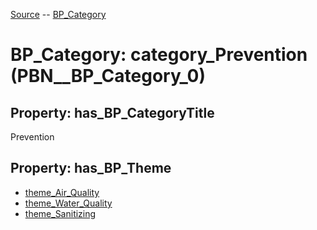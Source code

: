 [Source](https://github.com/mm80843/T3.5/blob/main/docs/index.md) -- [BP_Category](https://github.com/mm80843/T3.5/tree/main/docs/BP_Category/index.md) 

# BP_Category: __category_Prevention__ (PBN__BP_Category_0)

## Property: has_BP_CategoryTitle

Prevention

## Property: has_BP_Theme

* [theme_Air_Quality](https://github.com/mm80843/T3.5/blob/main/docs/BP/PBN__BP_Theme_0.md)
* [theme_Water_Quality](https://github.com/mm80843/T3.5/blob/main/docs/BP/PBN__BP_Theme_1.md)
* [theme_Sanitizing](https://github.com/mm80843/T3.5/blob/main/docs/BP/PBN__BP_Theme_2.md)

